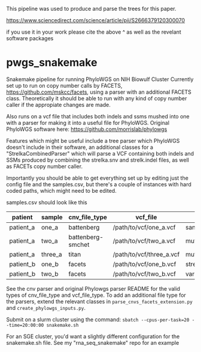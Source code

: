This pipeline was used to produce and parse the trees for this paper. 

https://www.sciencedirect.com/science/article/pii/S2666379120300070

if you use it in your work please cite the above ^ as well as the revelant software packages


# pwgs_snakemake
Snakemake pipeline for running PhyloWGS on NIH Biowulf Cluster
Currently set up to run on copy number calls by FACETS, https://github.com/mskcc/facets, using a parser with an additional FACETS class. Theoretically it should be able to run with any kind of copy number caller if the appropiate changes are made. 

Also runs on a vcf file that includes both indels and ssms mushed into one with a parser for making it into a useful file for PhyloWGS. Original PhyloWGS software here: https://github.com/morrislab/phylowgs

Features which might be useful include a tree parser which PhyloWGS doesn't include in their software, an additional classes for a "StrelkaCombinedParser" which will parse a VCF containing both indels and SSMs produced by combining the strelka.snv and strelk.indel files, as well as FACETs copy number caller.  

Importantly you should be able to get everything set up by editing just the config file and the samples.csv, but there's a couple of instances with hard coded paths, which might need to be edited. 

samples.csv should look like this

|patient	|sample	|cnv_file_type	|vcf_file	|vcf_file_type|
|---------|-------|--------------|----------|-------------|
|patient_a|	one_a|	battenberg	|/path/to/vcf/one_a.vcf	|sanger
|patient_a|	two_a|	battenberg-smchet	|/path/to/vcf/two_a.vcf	|mutect_pcawg
|patient_a|	three_a|	titan	|/path/to/vcf/three_a.vcf	|mutect_smchet
|patient_b|	one_b|	facets	|/path/to/vcf/one_b.vcf	|strelka_indelcombined
|patient_b|	two_b|	facets	|/path/to/vcf/two_b.vcf	|vardict

See the cnv parser and original Phylowgs parser README for the valid types of cnv_file_type and vcf_file_type. 
To add an additional file type for the parsers, extend the relevant classes in `parse_cnvs_facets_extension.py` and `create_phylowgs_inputs.py`.

Submit on a slurm cluster using the command:
`sbatch --cpus-per-task=20 --time=20:00:00 snakemake.sh`

For an SGE cluster, you'd want a slightly different configuration for the snakemake.sh file. See my "rna_seq_snakemake" repo for an example 
